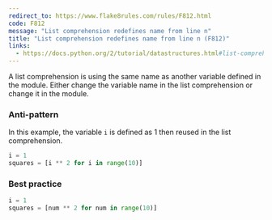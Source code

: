 ```yaml
---
redirect_to: https://www.flake8rules.com/rules/F812.html
code: F812
message: "List comprehension redefines name from line n"
title: "List comprehension redefines name from line n (F812)"
links:
  - https://docs.python.org/2/tutorial/datastructures.html#list-comprehensions
---
```


A list comprehension is using the same name as another variable defined in the module. Either change the variable name in the list comprehension or change it in the module.

### Anti-pattern

In this example, the variable `i` is defined as 1 then reused in the list comprehension.

```python
i = 1
squares = [i ** 2 for i in range(10)]
```

### Best practice

```python
i = 1
squares = [num ** 2 for num in range(10)]
```
